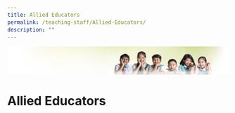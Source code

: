 ```yaml
---
title: Allied Educators
permalink: /teaching-staff/Allied-Educators/
description: ""
---
```

![](/images/Banner.jpg)

Allied Educators
================